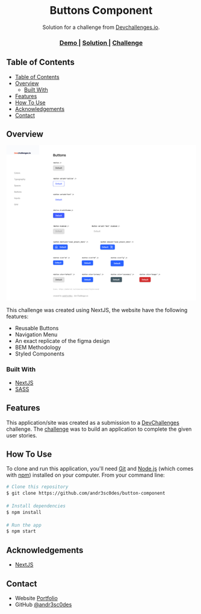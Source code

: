<!-- Please update value in the {}  -->

<h1 align="center">Buttons Component</h1>

<div align="center">
   Solution for a challenge from  <a href="http://devchallenges.io" target="_blank">Devchallenges.io</a>.
</div>

<div align="center">
  <h3>
    <a href="https://andr3sc0des.github.io/button-component">
      Demo
    </a>
    <span> | </span>
    <a href="https://github.com/Andr3sC0des/button-component">
      Solution
    </a>
    <span> | </span>
    <a href="https://devchallenges.io/challenges/ohgVTyJCbm5OZyTB2gNY">
      Challenge
    </a>
  </h3>
</div>

<!-- TABLE OF CONTENTS -->

## Table of Contents

- [Table of Contents](#table-of-contents)
- [Overview](#overview)
  - [Built With](#built-with)
- [Features](#features)
- [How To Use](#how-to-use)
- [Acknowledgements](#acknowledgements)
- [Contact](#contact)

<!-- OVERVIEW -->

## Overview

![Button Component](./screenshot/button-component.png)

This challenge was created using NextJS, the website have the following features:

- Reusable Buttons
- Navigation Menu
- An exact replicate of the figma design
- BEM Methodology
- Styled Components

### Built With

- [NextJS](https://nextjs.org/)
- [SASS](https://sass-lang.com/)

## Features

This application/site was created as a submission to a [DevChallenges](https://devchallenges.io/challenges) challenge. The [challenge](https://devchallenges.io/challenges/ohgVTyJCbm5OZyTB2gNY) was to build an application to complete the given user stories.

## How To Use

To clone and run this application, you'll need [Git](https://git-scm.com) and [Node.js](https://nodejs.org/en/download/) (which comes with [npm](http://npmjs.com)) installed on your computer. From your command line:

```bash
# Clone this repository
$ git clone https://github.com/andr3sc0des/button-component

# Install dependencies
$ npm install

# Run the app
$ npm start
```

## Acknowledgements

- [NextJS](https://nextjs.org/docs/getting-started)

## Contact

- Website [Portfolio](https://andr3sc0des.github.io)
- GitHub [@andr3sc0des](https://{github.com/andr3sc0des})
